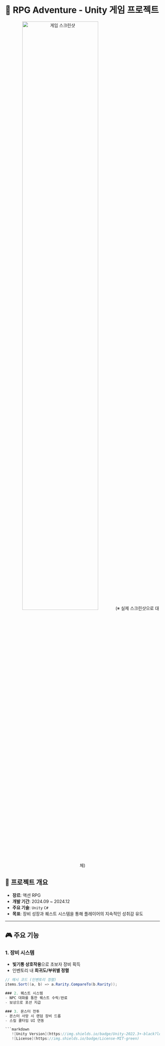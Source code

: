 # 🏰 RPG Adventure - Unity 게임 프로젝트 

<div align="center">
  <img src="https://via.placeholder.com/800x400" alt="게임 스크린샷" width="70%">  
  (※ 실제 스크린샷으로 대체)
</div>

## 📜 프로젝트 개요
- **장르**: 액션 RPG  
- **개발 기간**: 2024.09 ~ 2024.12  
- **주요 기술**: `Unity` `C#`  
- **목표**: 장비 성장과 퀘스트 시스템을 통해 플레이어의 지속적인 성취감 유도  

---

## 🎮 주요 기능

### 1. 장비 시스템
- **빛기통 상호작용**으로 초보자 장비 획득  
- 인벤토리 내 **희귀도/부위별 정렬**  
```csharp
// 예시 코드 (인벤토리 정렬)
items.Sort((a, b) => a.Rarity.CompareTo(b.Rarity));

### 2. 퀘스트 시스템
- NPC 대화를 통한 퀘스트 수락/완료
- 보상으로 포션 지급

### 3. 몬스터 전투
- 몬스터 사망 시 랜덤 장비 드롭
- 스킬 쿨타임 UI 연동

```markdown
   ![Unity Version](https://img.shields.io/badge/Unity-2022.3+-black?logo=unity)
   ![License](https://img.shields.io/badge/License-MIT-green)
